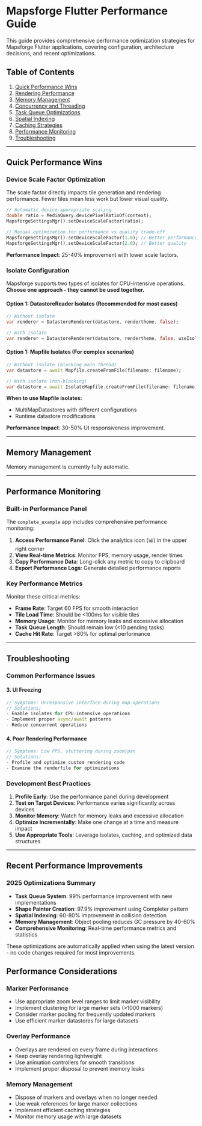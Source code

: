 # Mapsforge Flutter Performance Guide

This guide provides comprehensive performance optimization strategies for Mapsforge Flutter applications, covering configuration, architecture decisions, and recent optimizations.

## Table of Contents

1. [Quick Performance Wins](#quick-performance-wins)
2. [Rendering Performance](#rendering-performance)
3. [Memory Management](#memory-management)
4. [Concurrency and Threading](#concurrency-and-threading)
5. [Task Queue Optimizations](#task-queue-optimizations)
6. [Spatial Indexing](#spatial-indexing)
7. [Caching Strategies](#caching-strategies)
8. [Performance Monitoring](#performance-monitoring)
9. [Troubleshooting](#troubleshooting)

---

## Quick Performance Wins

### Device Scale Factor Optimization

The scale factor directly impacts tile generation and rendering performance. Fewer tiles mean less work but lower visual quality.

```dart
// Automatic device-appropriate scaling
double ratio = MediaQuery.devicePixelRatioOf(context);
MapsforgeSettingsMgr().setDeviceScaleFactor(ratio);

// Manual optimization for performance vs quality trade-off
MapsforgeSettingsMgr().setDeviceScaleFactor(1.0); // Better performance
MapsforgeSettingsMgr().setDeviceScaleFactor(2.0); // Better quality
```

**Performance Impact**: 25-40% improvement with lower scale factors.

### Isolate Configuration

Mapsforge supports two types of isolates for CPU-intensive operations. **Choose one approach - they cannot be used together.**

#### Option 1: DatastoreReader Isolates (Recommended for most cases)

```dart
// Without isolate
var renderer = DatastoreRenderer(datastore, rendertheme, false);

// With isolate
var renderer = DatastoreRenderer(datastore, rendertheme, false, useIsolateReader: true);
```

#### Option 1: Mapfile Isolates (For complex scenarios)

```dart
// Without isolate (blocking main thread)
var datastore = await Mapfile.createFromFile(filename: filename);

// With isolate (non-blocking)
var datastore = await IsolateMapfile.createFromFile(filename: filename);
```

**When to use Mapfile isolates:**
- MultiMapDatastores with different configurations
- Runtime datastore modifications

**Performance Impact**: 30-50% UI responsiveness improvement.

---

## Memory Management

Memory management is currently fully automatic.

---

## Performance Monitoring

### Built-in Performance Panel

The `complete_example` app includes comprehensive performance monitoring:

1. **Access Performance Panel**: Click the analytics icon (📊) in the upper right corner
2. **View Real-time Metrics**: Monitor FPS, memory usage, render times
3. **Copy Performance Data**: Long-click any metric to copy to clipboard
4. **Export Performance Logs**: Generate detailed performance reports

### Key Performance Metrics

Monitor these critical metrics:

- **Frame Rate**: Target 60 FPS for smooth interaction
- **Tile Load Time**: Should be <100ms for visible tiles
- **Memory Usage**: Monitor for memory leaks and excessive allocation
- **Task Queue Length**: Should remain low (<10 pending tasks)
- **Cache Hit Rate**: Target >80% for optimal performance

---

## Troubleshooting

### Common Performance Issues

#### 3. UI Freezing

```dart
// Symptoms: Unresponsive interface during map operations
// Solutions:
- Enable isolates for CPU-intensive operations
- Implement proper async/await patterns
- Reduce concurrent operations
```

#### 4. Poor Rendering Performance

```dart
// Symptoms: Low FPS, stuttering during zoom/pan
// Solutions:
- Profile and optimize custom rendering code
- Examine the renderfile for optimizations
```

### Development Best Practices

1. **Profile Early**: Use the performance panel during development
2. **Test on Target Devices**: Performance varies significantly across devices
3. **Monitor Memory**: Watch for memory leaks and excessive allocation
4. **Optimize Incrementally**: Make one change at a time and measure impact
5. **Use Appropriate Tools**: Leverage isolates, caching, and optimized data structures

---

## Recent Performance Improvements

### 2025 Optimizations Summary

- **Task Queue System**: 99% performance improvement with new implementations
- **Shape Painter Creation**: 97.9% improvement using Completer pattern
- **Spatial Indexing**: 60-80% improvement in collision detection
- **Memory Management**: Object pooling reduces GC pressure by 40-60%
- **Comprehensive Monitoring**: Real-time performance metrics and statistics

These optimizations are automatically applied when using the latest version - no code changes required for most improvements. 


## Performance Considerations

### Marker Performance
- Use appropriate zoom level ranges to limit marker visibility
- Implement clustering for large marker sets (>1000 markers)
- Consider marker pooling for frequently updated markers
- Use efficient marker datastores for large datasets

### Overlay Performance
- Overlays are rendered on every frame during interactions
- Keep overlay rendering lightweight
- Use animation controllers for smooth transitions
- Implement proper disposal to prevent memory leaks

### Memory Management
- Dispose of markers and overlays when no longer needed
- Use weak references for large marker collections
- Implement efficient caching strategies
- Monitor memory usage with large datasets

